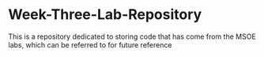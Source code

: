 # Week-Three-Lab-Repository
This is a repository dedicated to storing code that has come from the MSOE labs, which can be referred to for future reference
